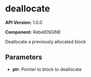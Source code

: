 # deallocate

**API Version:** 1.0.0

**Component:** RebelENGINE

Deallocate a previously allocated block

## Parameters

- **ptr**: Pointer to block to deallocate

